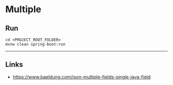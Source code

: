 
# Multiple

## Run

```
cd <PROJECT_ROOT_FOLDER>
mvnw clean spring-boot:run
```

---

## Links

* https://www.baeldung.com/json-multiple-fields-single-java-field
